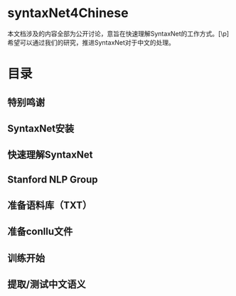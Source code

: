 # syntaxNet4Chinese

本文档涉及的内容全部为公开讨论，意旨在快速理解SyntaxNet的工作方式。[\p]
希望可以通过我们的研究，推进SyntaxNet对于中文的处理。

# 目录
## 特别鸣谢

## SyntaxNet安装
## 快速理解SyntaxNet
## Stanford NLP Group
## 准备语料库（TXT）
## 准备conllu文件
## 训练开始
## 提取/测试中文语义
